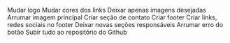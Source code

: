 Mudar logo 
Mudar cores dos links 
Deixar apenas imagens desejadas 
Arrumar imagem principal 
Criar seção de contato 
Criar footer 
Criar links, redes sociais no footer
Deixar novas seções responsáveis 
Arrumar erro do botão 
Subir tudo ao repositório do Github